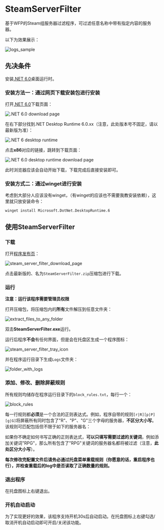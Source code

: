 # SteamServerFilter

基于WFP的Steam组服务器过滤程序，可过滤任意名称中带有指定内容的服务器。

以下为效果展示：

![logs_sample](READMEs/logs_sample.png)

## 先决条件

安装[.NET 6.0](https://dotnet.microsoft.com/en-us/download/dotnet/6.0)桌面运行时。

### 安装方法一：通过网页下载安装包进行安装

打开[.NET 6.0](https://dotnet.microsoft.com/en-us/download/dotnet/6.0)下载页面：

![.NET 6.0 download page](READMEs/.NET6_download_page.png)

在右下部分找到.NET Desktop Runtime 6.0.xx（注意，此处版本号不固定，请以最新版为准）：

![.NET 6 desktop runtime](READMEs/.NET6_desktop_runtime.png)

点击**x86**对应的链接，跳转到下载页面：

![.NET 6.0 desktop runtime download page](READMEs/.NET6_desktop_runtime_download_page.png)

此时浏览器应该会自动开始下载，下载完成后直接安装即可。

### 安装方式二：通过winget进行安装

考虑到大部分人应该没有winget，（有winget的应该也不需要我教安装依赖），这里就只放安装命令：

`winget install Microsoft.DotNet.DesktopRuntime.6`

## 使用SteamServerFilter

### 下载

打开[程序发布页](https://github.com/deximy/SteamServerFilter/releases)：

![steam_server_filter_download_page](READMEs/steam_server_filter_download_page.png)

点击最新版的、名为`SteamServerFilter.zip`压缩包进行下载。

### 运行

**注意：运行该程序需要管理员权限**

打开压缩包，将压缩包内的**所有**文件解压到任意文件夹：

![extract_files_to_any_folder](READMEs/extract_files_to_any_folder.png)

双击**SteamServerFilter.exe**运行。

运行后程序**不会**有任何界面，但是会在托盘区生成一个程序图标：

![steam_server_filter_tray_icon](READMEs/steam_server_filter_tray_icon.png)

并在程序运行目录下生成`Logs`文件夹：

![folder_with_logs](READMEs/folder_with_logs.png)

### 添加、修改、删除屏蔽规则

所有规则均储存在程序运行目录下的`block_rules.txt`，每行一个：

![block_rules](READMEs/block_rules.png)

每一行规则都**必须**是一个合法的正则表达式。例如，程序自带的规则`[r|R][p|P][g|G]`将屏蔽所有同时包含了"R"、"P"、"G"三个字母的服务器，**不区分大小写**。该规则可匹配包括但不限于如下的服务器名：

如果你不确定如何书写正确的正则表达式，**可以只填写需要过滤的关键词**，例如添加关键词"RPG"，那么所有包含了"RPG"关键词的服务器名都将被过滤（注意，**此处区分大小写**）。

**每次修改完配置文件后请务必通过托盘菜单重载规则（你愿意的话，重启程序也行），并检查重载后的log中是否读取了正确数量的规则。**

### 退出程序

在托盘图标上右键退出。

### 开机自动启动

为了实现更好的效果，该程序支持开机30s后自动启动。在托盘图标上右键勾选/取消开机自动启动即可开启/关闭该功能。
